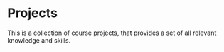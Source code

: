 # Projects
This is a collection of course projects, that provides a set of all relevant knowledge and skills.
